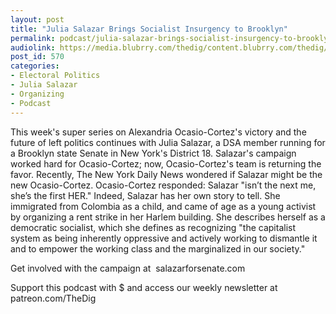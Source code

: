 ```yaml
---
layout: post
title: "Julia Salazar Brings Socialist Insurgency to Brooklyn"
permalink: podcast/julia-salazar-brings-socialist-insurgency-to-brooklyn
audiolink: https://media.blubrry.com/thedig/content.blubrry.com/thedig/The_Dig_-_EP_130_-_Salazar.mp3
post_id: 570
categories: 
- Electoral Politics
- Julia Salazar
- Organizing
- Podcast
---
```


This week's super series on Alexandria Ocasio-Cortez's victory and the future of left politics continues with Julia Salazar, a DSA member running for a Brooklyn state Senate in New York's District 18. Salazar's campaign worked hard for Ocasio-Cortez; now, Ocasio-Cortez's team is returning the favor. Recently, The New York Daily News wondered if Salazar might be the new Ocasio-Cortez. Ocasio-Cortez responded: Salazar "isn’t the next me, she’s the first HER." Indeed, Salazar has her own story to tell. She immigrated from Colombia as a child, and came of age as a young activist by organizing a rent strike in her Harlem building. She describes herself as a democratic socialist, which she defines as recognizing "the capitalist system as being inherently oppressive and actively working to dismantle it and to empower the working class and the marginalized in our society."

Get involved with the campaign at 
salazarforsenate.com

Support this podcast with $ and access our weekly newsletter at patreon.com/TheDig